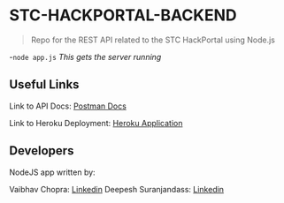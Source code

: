 # STC-HACKPORTAL-BACKEND

>Repo for the REST API related to the STC HackPortal using Node.js
 
-```node app.js``` _This gets the server running_

## Useful Links

Link to API Docs: [Postman Docs](https://speeding-equinox-310647.postman.co/collections/10123033-cec397bf-1f4c-4929-8c8b-235107e85ab6?version=latest&workspace=780b1ff5-1c2f-496f-8962-905df0fc9c6b)

Link to Heroku Deployment: [Heroku Application](https://hackportal.herokuapp.com/)


## Developers

NodeJS app written by:

Vaibhav Chopra: [Linkedin](https://www.linkedin.com/in/vaibhavchopra2001/)
Deepesh Suranjandass: [Linkedin](https://www.linkedin.com/in/deepesh-suranjandass-0890781a0/)
